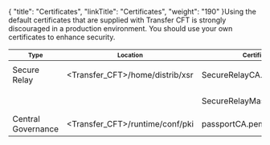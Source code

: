 {
    "title": "Certificates",
    "linkTitle": "Certificates",
    "weight": "190"
}Using the default certificates that are supplied with <span class="mc-variable axway_variables.Component_Short_Name variable">Transfer CFT</span> is strongly discouraged in a production environment. You should use your own certificates to enhance security.

<table>
   <thead>
      <tr>
<th class="TableStyle-SynchTableStyle_interop-HeadE-Column1-Header1" style="font-size: 9pt">Type         </th>
<th class="TableStyle-SynchTableStyle_interop-HeadE-Column1-Header1" style="font-size: 9pt">Location         </th>
<th class="TableStyle-SynchTableStyle_interop-HeadE-Column1-Header1" style="font-size: 9pt">Certificate         </th>
<th class="TableStyle-SynchTableStyle_interop-HeadD-Column1-Header1" style="font-size: 9pt">Expires         </th>
      </tr>
   </thead>
   <tbody>
      <tr>
         <td><span class="mc-variable suite_variables.SecureRelayName variable">Secure Relay</span>         </td>
         <td>&lt;Transfer_CFT&gt;/home/distrib/xsr         </td>
         <td><p>SecureRelayCA.pem</p>         </td>
         <td>November 2021         </td>
      </tr>
      <tr>
         <td>          </td>
         <td>          </td>
         <td>SecureRelayMasterAgent.p12         </td>
         <td>November 2021         </td>
      </tr>
      <tr>
         <td><span class="mc-variable suite_variables.Central_GovernanceName variable">Central Governance</span>         </td>
         <td>&lt;Transfer_CFT&gt;/runtime/conf/pki         </td>
         <td>passportCA.pem         </td>
         <td>November 2019         </td>
      </tr>
   </tbody>
</table>
